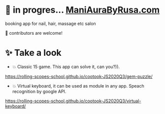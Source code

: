 

# 🌱 in progres... **[ManiAuraByRusa.com](https://github.com/cootook/maniaurabyrusa)**

booking app for nail, hair, massage etc salon

👯 contributors are welcome!

# ✨ Take a look

- 💥 Classic 15 game. This app can solve it, can you?)).

https://rolling-scopes-school.github.io/cootook-JS2020Q3/gem-puzzle/  
- 💥 Virtual keyboard, it can be used as module in any app. Speach recognition by google API.

https://rolling-scopes-school.github.io/cootook-JS2020Q3/virtual-keyboard/  




<!--

<img width="80%" height="5%" alt="My Github Stats" src="https://github-readme-stats.vercel.app/api?username=cootook&show_icons=true?count_private=true&theme=dark"> 
<img width="80%" height="5%" alt="My Github Lnguages" src="https://github-readme-stats.vercel.app/api/top-langs/?username=cootook&layout=compact&langs_count=8&theme=dark">  
**cootook/cootook** is a ✨ _special_ ✨ repository because its `README.md` (this file) appears on your GitHub profile.

Here are some ideas to get you started:

- 🔭 I’m currently working on ...
- 🌱 I’m currently learning ...
- 👯 I’m looking to collaborate on ...
- 🤔 I’m looking for help with ...
- 💬 Ask me about ...
- 📫 How to reach me: ...
- 😄 Pronouns: ...
- ⚡ Fun fact: ...
-->
